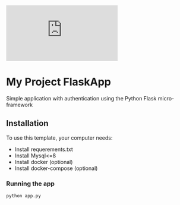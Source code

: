 ![Иллюстрация схемы проекта](https://github.com/Jennysiq/projectAPP/files/6506278/CD_Scheme.pdf)


# My Project FlaskApp

Simple application with authentication using the Python Flask micro-framework

## Installation

To use this template, your computer needs:

- Install requerements.txt
- Install Mysql<=8
- Install docker (optional)
- Install docker-compose (optional)


### Running the app

```bash
python app.py
```

